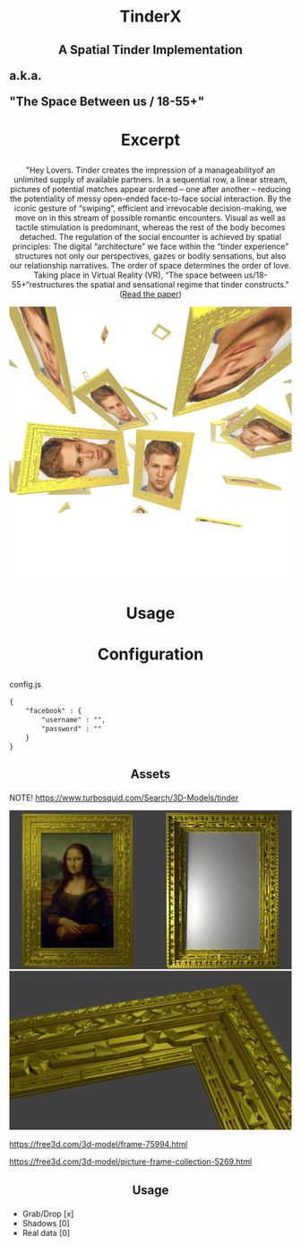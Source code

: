 # <p align="center">TinderX</p>

## <p align="center">A Spatial Tinder Implementation<p>a.k.a.</p>"The Space Between us / 18-55+"</p>

# <p align="center">Excerpt</p>

<p align="center">
"Hey Lovers. 
Tinder creates the impression of a manageabilityof an unlimited supply of available partners. In a sequential row, a linear stream, pictures of potential matches appear ordered – one after another – reducing the potentiality of messy open-ended face-to-face social interaction. By the iconic gesture of “swiping”, efficient and irrevocable decision-making, we move on in this stream of possible romantic encounters. Visual as well as tactile stimulation is predominant, whereas the rest of the body becomes detached. The regulation of the social encounter is achieved by spatial principles: The digital “architecture” we face within the “tinder experience” structures not only our perspectives, gazes or bodily sensations, but also our relationship narratives. The order of space determines the order of love. Taking place in Virtual Reality (VR), “The space between us/18-55+“restructures the spatial and sensational regime that tinder constructs." (<a href="TEXT-en.md">Read the paper</a>)
</p> 

<p align="center">
<img src="research/screen-1.jpg"/>
</p>

# <p align="center">Usage</p>

# <p align="center">Configuration</p>

config.js
```script
{
    "facebook" : {
        "username" : "",
        "password" : ""
    }
}

```

## <p align="center">Assets</p>

NOTE!
https://www.turbosquid.com/Search/3D-Models/tinder

<img src="research/research-frame-1.jpg"/>
<img src="research/research-frame-2.jpg"/>

https://free3d.com/3d-model/frame-75994.html

https://free3d.com/3d-model/picture-frame-collection-5269.html

## <p align="center">Usage</p>


- Grab/Drop [x]
- Shadows [0]
- Real data [0]
